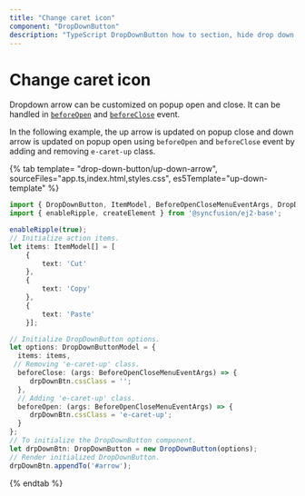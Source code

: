 ```yaml
---
title: "Change caret icon"
component: "DropDownButton"
description: "TypeScript DropDownButton how to section, hide drop down arrow, group popup items using list view component, dialog open on popup item click."
---
```


# Change caret icon

Dropdown arrow can be customized on popup open and close. It can be handled in [`beforeOpen`](../../api/drop-down-button#beforeopen)
and [`beforeClose`](../../api/drop-down-button#beforeclose) event.

In the following example, the up arrow is updated on popup close and down arrow is updated on popup open using `beforeOpen`
and `beforeClose` event by adding and removing `e-caret-up` class.

{% tab template= "drop-down-button/up-down-arrow", sourceFiles="app.ts,index.html,styles.css",
es5Template="up-down-template" %}

```typescript
import { DropDownButton, ItemModel, BeforeOpenCloseMenuEventArgs, DropDownButtonModel } from '@syncfusion/ej2-splitbuttons';
import { enableRipple, createElement } from '@syncfusion/ej2-base';

enableRipple(true);
// Initialize action items.
let items: ItemModel[] = [
    {
        text: 'Cut'
    },
    {
        text: 'Copy'
    },
    {
        text: 'Paste'
    }];

// Initialize DropDownButton options.
let options: DropDownButtonModel = {
  items: items,
 // Removing 'e-caret-up' class.
  beforeClose: (args: BeforeOpenCloseMenuEventArgs) => {
     drpDownBtn.cssClass = '';
  },
  // Adding 'e-caret-up' class.
  beforeOpen: (args: BeforeOpenCloseMenuEventArgs) => {
     drpDownBtn.cssClass = 'e-caret-up';
  }
};
// To initialize the DropDownButton component.
let drpDownBtn: DropDownButton = new DropDownButton(options);
// Render initialized DropDownButton.
drpDownBtn.appendTo('#arrow');
```

{% endtab %}